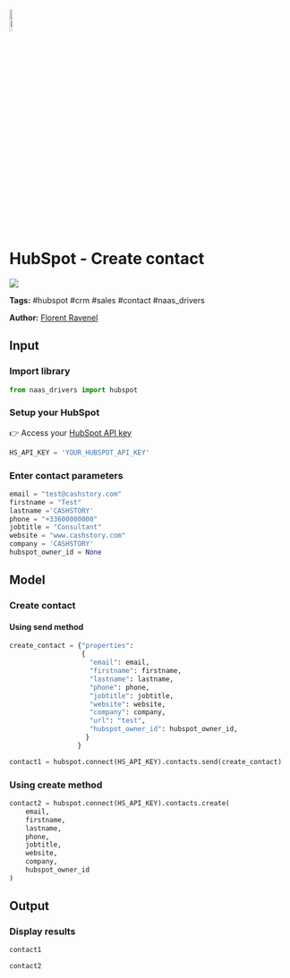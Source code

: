 <img width="10%" alt="Naas" src="https://landen.imgix.net/jtci2pxwjczr/assets/5ice39g4.png?w=160"/>

# HubSpot - Create contact
<a href="https://app.naas.ai/user-redirect/naas/downloader?url=https://raw.githubusercontent.com/jupyter-naas/awesome-notebooks/master/HubSpot/HubSpot_Create_contact.ipynb" target="_parent"><img src="https://naasai-public.s3.eu-west-3.amazonaws.com/open_in_naas.svg"/></a>

**Tags:** #hubspot #crm #sales #contact #naas_drivers

**Author:** [Florent Ravenel](https://www.linkedin.com/in/florent-ravenel/)

## Input

### Import library


```python
from naas_drivers import hubspot
```

### Setup your HubSpot
👉 Access your [HubSpot API key](https://knowledge.hubspot.com/integrations/how-do-i-get-my-hubspot-api-key)


```python
HS_API_KEY = 'YOUR_HUBSPOT_API_KEY'
```

### Enter contact parameters


```python
email = "test@cashstory.com"
firstname = "Test"
lastname ='CASHSTORY'
phone = "+33600000000"
jobtitle = "Consultant"
website = "www.cashstory.com"
company = 'CASHSTORY'
hubspot_owner_id = None
```

## Model

### Create contact

#### Using send method


```python
create_contact = {"properties": 
                  {
                    "email": email,
                    "firstname": firstname,
                    "lastname": lastname,
                    "phone": phone,
                    "jobtitle": jobtitle,
                    "website": website,
                    "company": company,
                    "url": "test",
                    "hubspot_owner_id": hubspot_owner_id,
                   }
                 }

contact1 = hubspot.connect(HS_API_KEY).contacts.send(create_contact)
```

### Using create method


```python
contact2 = hubspot.connect(HS_API_KEY).contacts.create(
    email,
    firstname,
    lastname,
    phone,
    jobtitle,
    website,
    company,
    hubspot_owner_id
)
```

## Output

### Display results


```python
contact1
```


```python
contact2
```
